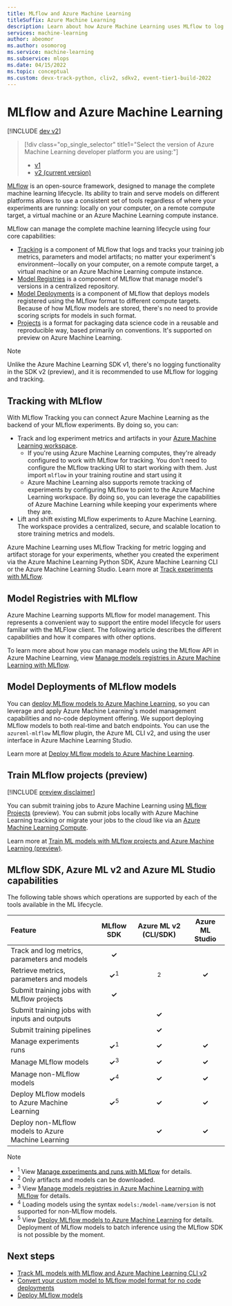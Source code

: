 ```yaml
---
title: MLflow and Azure Machine Learning
titleSuffix: Azure Machine Learning
description: Learn about how Azure Machine Learning uses MLflow to log metrics and artifacts from ML models, and deploy your ML models to an endpoint.
services: machine-learning
author: abeomor
ms.author: osomorog
ms.service: machine-learning
ms.subservice: mlops
ms.date: 04/15/2022
ms.topic: conceptual
ms.custom: devx-track-python, cliv2, sdkv2, event-tier1-build-2022
---
```


# MLflow and Azure Machine Learning

[!INCLUDE [dev v2](../../includes/machine-learning-dev-v2.md)]


> [!div class="op_single_selector" title1="Select the version of Azure Machine Learning developer platform you are using:"]
> * [v1](v1/concept-mlflow-v1.md)
> * [v2 (current version)](concept-mlflow.md)

[MLflow](https://www.mlflow.org) is an open-source framework, designed to manage the complete machine learning lifecycle. Its ability to train and serve models on different platforms allows to use a consistent set of tools regardless of where your experiments are running: locally on your computer, on a remote compute target, a virtual machine or an Azure Machine Learning compute instance.  

MLflow can manage the complete machine learning lifecycle using four core capabilities:

* [Tracking](https://mlflow.org/docs/latest/quickstart.html#using-the-tracking-api) is a component of MLflow that logs and tracks your training job metrics, parameters and model artifacts; no matter your experiment's environment--locally on your computer, on a remote compute target, a virtual machine or an Azure Machine Learning compute instance.
* [Model Registries](https://mlflow.org/docs/latest/model-registry.html) is a component of MLflow that manage model's versions in a centralized repository.
* [Model Deployments](https://mlflow.org/docs/latest/models.html#deploy-a-python-function-model-on-microsoft-azure-ml) is a component of MLflow that deploys models registered using the MLflow format to different compute targets. Because of how MLflow models are stored, there's no need to provide scoring scripts for models in such format.
* [Projects](https://mlflow.org/docs/latest/projects.html) is a format for packaging data science code in a reusable and reproducible way, based primarily on conventions. It's supported on preview on Azure Machine Learning.

> [!NOTE]
> Unlike the Azure Machine Learning SDK v1, there's no logging functionality in the SDK v2 (preview), and it is recommended to use MLflow for logging and tracking.

## Tracking with MLflow

With MLflow Tracking you can connect Azure Machine Learning as the backend of your MLflow experiments. By doing so, you can:

+ Track and log experiment metrics and artifacts in your [Azure Machine Learning workspace](./concept-azure-machine-learning-v2.md#workspace).
  + If you're using Azure Machine Learning computes, they're already configured to work with MLflow for tracking. You don't need to configure the MLflow tracking URI to start working with them. Just import `mlflow` in your training routine and start using it
  + Azure Machine Learning also supports remote tracking of experiments by configuring MLflow to point to the Azure Machine Learning workspace. By doing so, you can leverage the capabilities of Azure Machine Learning while keeping your experiments where they are.
+ Lift and shift existing MLflow experiments to Azure Machine Learning. The workspace provides a centralized, secure, and scalable location to store training metrics and models.

Azure Machine Learning uses MLflow Tracking for metric logging and artifact storage for your experiments, whether you created the experiment via the Azure Machine Learning Python SDK, Azure Machine Learning CLI or the Azure Machine Learning Studio. Learn more at [Track experiments with MLflow](how-to-use-mlflow-cli-runs.md).

## Model Registries with MLflow

Azure Machine Learning supports MLflow for model management. This represents a convenient way to support the entire model lifecycle for users familiar with the MLFlow client. The following article describes the different capabilities and how it compares with other options.

To learn more about how you can manage models using the MLflow API in Azure Machine Learning, view [Manage models registries in Azure Machine Learning with MLflow](how-to-manage-models-mlflow.md).

## Model Deployments of MLflow models

You can [deploy MLflow models to Azure Machine Learning](how-to-deploy-mlflow-models.md), so you can leverage and apply Azure Machine Learning's model management capabilities and no-code deployment offering. We support deploying MLflow models to both real-time and batch endpoints. You can use the `azureml-mlflow` MLflow plugin, the Azure ML CLI v2, and using the user interface in Azure Machine Learning Studio.

Learn more at [Deploy MLflow models to Azure Machine Learning](how-to-deploy-mlflow-models.md).

## Train MLflow projects (preview)

[!INCLUDE [preview disclaimer](../../includes/machine-learning-preview-generic-disclaimer.md)]

You can submit training jobs to Azure Machine Learning using [MLflow Projects](https://www.mlflow.org/docs/latest/projects.html) (preview). You can submit jobs locally with Azure Machine Learning tracking or migrate your jobs to the cloud like via an [Azure Machine Learning Compute](./how-to-create-attach-compute-cluster.md).

Learn more at [Train ML models with MLflow projects and Azure Machine Learning (preview)](how-to-train-mlflow-projects.md).


## MLflow SDK, Azure ML v2 and Azure ML Studio capabilities

The following table shows which operations are supported by each of the tools available in the ML lifecycle.

| Feature | MLflow SDK | Azure ML v2 (CLI/SDK) | Azure ML Studio |
| :- | :-: | :-: | :-: |
| Track and log metrics, parameters and models | **&check;** | | |
| Retrieve metrics, parameters and models | **&check;**<sup>1</sup> | <sup>2</sup> | **&check;** |
| Submit training jobs with MLflow projects | **&check;** |  |  |
| Submit training jobs with inputs and outputs |  | **&check;** | |
| Submit training pipelines | | **&check;** | |
| Manage experiments runs | **&check;**<sup>1</sup> | **&check;** | **&check;** |
| Manage MLflow models | **&check;**<sup>3</sup> | **&check;** | **&check;** |
| Manage non-MLflow models | **&check;**<sup>4</sup> | **&check;** | **&check;** |
| Deploy MLflow models to Azure Machine Learning | **&check;**<sup>5</sup> | **&check;** | **&check;** |
| Deploy non-MLflow models to Azure Machine Learning | | **&check;** | **&check;** |

> [!NOTE]
> - <sup>1</sup> View [Manage experiments and runs with MLflow](how-to-track-experiments-mlflow) for details.
> - <sup>2</sup> Only artifacts and models can be downloaded.
> - <sup>3</sup> View [Manage models registries in Azure Machine Learning with MLflow](how-to-manage-models-mlflow.md) for details.
> - <sup>4</sup> Loading models using the syntax `models:/model-name/version` is not supported for non-MLflow models.
> - <sup>5</sup> View [Deploy MLflow models to Azure Machine Learning](how-to-deploy-mlflow-models.md) for details. Deployment of MLflow models to batch inference using the MLflow SDK is not possible by the moment.


## Next steps
* [Track ML models with MLflow and Azure Machine Learning CLI v2](how-to-use-mlflow-cli-runs.md)
* [Convert your custom model to MLflow model format for no code deployments](how-to-convert-custom-model-to-mlflow.md)
* [Deploy MLflow models](how-to-deploy-mlflow-models.md)
